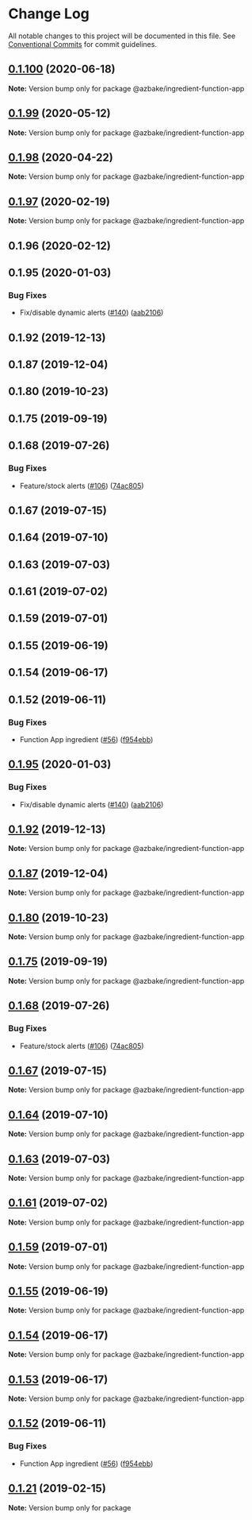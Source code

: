 # Change Log

All notable changes to this project will be documented in this file.
See [Conventional Commits](https://conventionalcommits.org) for commit guidelines.

## [0.1.100](https://github.com/HomecareHomebase/azure-bake/compare/@azbake/ingredient-function-app@0.1.99...@azbake/ingredient-function-app@0.1.100) (2020-06-18)

**Note:** Version bump only for package @azbake/ingredient-function-app





## [0.1.99](https://github.com/HomecareHomebase/azure-bake/compare/@azbake/ingredient-function-app@0.1.98...@azbake/ingredient-function-app@0.1.99) (2020-05-12)

**Note:** Version bump only for package @azbake/ingredient-function-app





## [0.1.98](https://github.com/HomecareHomebase/azure-bake/compare/@azbake/ingredient-function-app@0.1.97...@azbake/ingredient-function-app@0.1.98) (2020-04-22)

**Note:** Version bump only for package @azbake/ingredient-function-app





## [0.1.97](https://github.com/HomecareHomebase/azure-bake/compare/@azbake/ingredient-function-app@0.1.96...@azbake/ingredient-function-app@0.1.97) (2020-02-19)

**Note:** Version bump only for package @azbake/ingredient-function-app





## 0.1.96 (2020-02-12)



## 0.1.95 (2020-01-03)


### Bug Fixes

* Fix/disable dynamic alerts ([#140](https://github.com/HomecareHomebase/azure-bake/issues/140)) ([aab2106](https://github.com/HomecareHomebase/azure-bake/commit/aab2106))



## 0.1.92 (2019-12-13)



## 0.1.87 (2019-12-04)



## 0.1.80 (2019-10-23)



## 0.1.75 (2019-09-19)



## 0.1.68 (2019-07-26)


### Bug Fixes

* Feature/stock alerts ([#106](https://github.com/HomecareHomebase/azure-bake/issues/106)) ([74ac805](https://github.com/HomecareHomebase/azure-bake/commit/74ac805))



## 0.1.67 (2019-07-15)



## 0.1.64 (2019-07-10)



## 0.1.63 (2019-07-03)



## 0.1.61 (2019-07-02)



## 0.1.59 (2019-07-01)



## 0.1.55 (2019-06-19)



## 0.1.54 (2019-06-17)



## 0.1.52 (2019-06-11)


### Bug Fixes

* Function App ingredient ([#56](https://github.com/HomecareHomebase/azure-bake/issues/56)) ([f954ebb](https://github.com/HomecareHomebase/azure-bake/commit/f954ebb))





## [0.1.95](https://github.com/HomecareHomebase/azure-bake/compare/v0.1.94...v0.1.95) (2020-01-03)


### Bug Fixes

* Fix/disable dynamic alerts ([#140](https://github.com/HomecareHomebase/azure-bake/issues/140)) ([aab2106](https://github.com/HomecareHomebase/azure-bake/commit/aab2106))





## [0.1.92](https://github.com/HomecareHomebase/azure-bake/compare/v0.1.91...v0.1.92) (2019-12-13)

**Note:** Version bump only for package @azbake/ingredient-function-app





## [0.1.87](https://github.com/HomecareHomebase/azure-bake/compare/v0.1.86...v0.1.87) (2019-12-04)

**Note:** Version bump only for package @azbake/ingredient-function-app





## [0.1.80](https://github.com/HomecareHomebase/azure-bake/compare/v0.1.79...v0.1.80) (2019-10-23)

**Note:** Version bump only for package @azbake/ingredient-function-app





## [0.1.75](https://github.com/HomecareHomebase/azure-bake/compare/v0.1.74...v0.1.75) (2019-09-19)

**Note:** Version bump only for package @azbake/ingredient-function-app





## [0.1.68](https://github.com/HomecareHomebase/azure-bake/compare/v0.1.67...v0.1.68) (2019-07-26)


### Bug Fixes

* Feature/stock alerts ([#106](https://github.com/HomecareHomebase/azure-bake/issues/106)) ([74ac805](https://github.com/HomecareHomebase/azure-bake/commit/74ac805))





## [0.1.67](https://github.com/HomecareHomebase/azure-bake/compare/v0.1.66...v0.1.67) (2019-07-15)

**Note:** Version bump only for package @azbake/ingredient-function-app





## [0.1.64](https://github.com/HomecareHomebase/azure-bake/compare/v0.1.63...v0.1.64) (2019-07-10)

**Note:** Version bump only for package @azbake/ingredient-function-app





## [0.1.63](https://github.com/HomecareHomebase/azure-bake/compare/v0.1.62...v0.1.63) (2019-07-03)

**Note:** Version bump only for package @azbake/ingredient-function-app





## [0.1.61](https://github.com/HomecareHomebase/azure-bake/compare/v0.1.60...v0.1.61) (2019-07-02)

**Note:** Version bump only for package @azbake/ingredient-function-app





## [0.1.59](https://github.com/HomecareHomebase/azure-bake/compare/v0.1.58...v0.1.59) (2019-07-01)

**Note:** Version bump only for package @azbake/ingredient-function-app





## [0.1.55](https://github.com/HomecareHomebase/azure-bake/compare/v0.1.54...v0.1.55) (2019-06-19)

**Note:** Version bump only for package @azbake/ingredient-function-app





## [0.1.54](https://github.com/HomecareHomebase/azure-bake/compare/v0.1.53...v0.1.54) (2019-06-17)

**Note:** Version bump only for package @azbake/ingredient-function-app





## [0.1.53](https://github.com/HomecareHomebase/azure-bake/compare/v0.1.52...v0.1.53) (2019-06-17)

**Note:** Version bump only for package @azbake/ingredient-function-app





## [0.1.52](https://github.com/HomecareHomebase/azure-bake/compare/v0.1.51...v0.1.52) (2019-06-11)


### Bug Fixes

* Function App ingredient ([#56](https://github.com/HomecareHomebase/azure-bake/issues/56)) ([f954ebb](https://github.com/HomecareHomebase/azure-bake/commit/f954ebb))





## [0.1.21](https://github.com/csperbeck/azure-bake/compare/v0.1.5...v0.1.21) (2019-02-15)

**Note:** Version bump only for package

